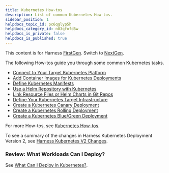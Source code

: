 ```yaml
---
title: Kubernetes How-tos
description: List of common Kubernetes How-tos.
sidebar_position: 1
helpdocs_topic_id: pc6qglyp5h
helpdocs_category_id: n03qfofd5w
helpdocs_is_private: false
helpdocs_is_published: true
---
```


This content is for Harness [FirstGen](../../../getting-started/harness-first-gen-vs-harness-next-gen.md). Switch to [NextGen](https://docs.harness.io/category/kubernetes).

The following How-tos guide you through some common Kubernetes tasks.

* [Connect to Your Target Kubernetes Platform](connect-to-your-target-kubernetes-platform.md)
* [Add Container Images for Kubernetes Deployments](add-container-images-for-kubernetes-deployments.md)
* [Define Kubernetes Manifests](define-kubernetes-manifests.md)
* [Use a Helm Repository with Kubernetes](use-a-helm-repository-with-kubernetes.md)
* [Link Resource Files or Helm Charts in Git Repos](link-resource-files-or-helm-charts-in-git-repos.md)
* [Define Your Kubernetes Target Infrastructure](define-your-kubernetes-target-infrastructure.md)
* [Create a Kubernetes Canary Deployment](create-a-kubernetes-canary-deployment.md)
* [Create a Kubernetes Rolling Deployment](create-a-kubernetes-rolling-deployment.md)
* [Create a Kubernetes Blue/Green Deployment](create-a-kubernetes-blue-green-deployment.md)

For more How-tos, see [Kubernetes How-tos](https://docs.harness.io/category/kubernetes-deployments).

To see a summary of the changes in Harness Kubernetes Deployment Version 2, see [Harness Kubernetes V2 Changes](https://docs.harness.io/article/g3bzgg4rsw-summary-of-changes-in-kubernetes-deployments-version-2).

### Review: What Workloads Can I Deploy?

See [What Can I Deploy in Kubernetes?](../../firstgen-platform/techref-category/cd-ref/platforms-ref/what-can-i-deploy-in-kubernetes.md).

